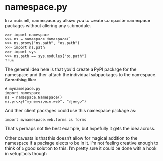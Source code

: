 namespace.py
============

In a nutshell, namespace.py allows you to create composite namespace
packages without altering any submodule.

    >>> import namespace
    >>> ns = namespace.Namespace()
    >>> ns.proxy("ns.path", "os.path")
    >>> import ns.path
    >>> import sys
    >>> ns.path == sys.modules["os.path"]
    True

The general idea here is that you'd create a PyPI package for
the namespace and then attach the individual subpackages
to the namespace. Something like:

    # mynamespace.py
    import namespace
    ns = namespace.Namespace()
    ns.proxy("mynamespace.web", "django")

And then client packages could use this namespace package as:

    import mynamespace.web.forms as forms

That's perhaps not the best example, but hopefully it gets the
idea across.

Other caveats is that this doesn't allow for magical addition to
the namespace if a package elects to be in it. I'm not feeling
creative enough to think of a good solution to this. I'm pretty
sure it could be done with a hook in setuptools though.